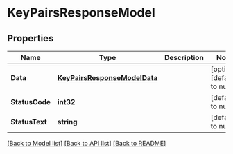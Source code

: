 # KeyPairsResponseModel

## Properties
Name | Type | Description | Notes
------------ | ------------- | ------------- | -------------
**Data** | [**KeyPairsResponseModelData**](KeyPairsResponseModel_data.md) |  | [optional] [default to null]
**StatusCode** | **int32** |  | [default to null]
**StatusText** | **string** |  | [default to null]

[[Back to Model list]](../README.md#documentation-for-models) [[Back to API list]](../README.md#documentation-for-api-endpoints) [[Back to README]](../README.md)



